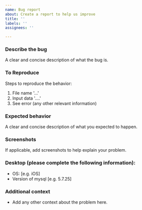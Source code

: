 ```yaml
---
name: Bug report
about: Create a report to help us improve
title: ''
labels: ''
assignees: ''

---
```


### **Describe the bug**
A clear and concise description of what the bug is.

### **To Reproduce**
Steps to reproduce the behavior:
1. File name '...'
2. Input data '....'
3. See error
(any other relevant information)

### **Expected behavior**
A clear and concise description of what you expected to happen.

### **Screenshots**
If applicable, add screenshots to help explain your problem.

### **Desktop (please complete the following information):**
 - OS: [e.g. iOS]
 - Version of mysql [e.g. 5.7.25]

### **Additional context**
 - Add any other context about the problem here.

